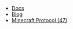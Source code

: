 - [Docs](./docs/)
- [Blog](./docs/)
- [Minecraft Protocol (47)](./protocol47/)

<script>
  // Allows old links to work
  if (location.host == "docs.pies.cf") {
    location.href = "/docs" + location.pathname
  }
  if (location.host == "blog.pies.cf") {
    location.href = "/blog" + location.pathname
  }
  if (location.host == "protocol.pies.cf") {
    location.href = "/protocol47" + location.pathname
  }
</script>